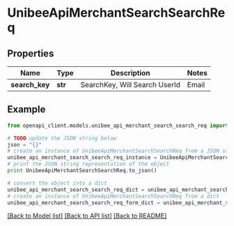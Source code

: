 # UnibeeApiMerchantSearchSearchReq


## Properties

Name | Type | Description | Notes
------------ | ------------- | ------------- | -------------
**search_key** | **str** | SearchKey, Will Search UserId|Email|UserName|CompanyName|SubscriptionId|VatNumber|InvoiceId||PaymentId | [optional] 

## Example

```python
from openapi_client.models.unibee_api_merchant_search_search_req import UnibeeApiMerchantSearchSearchReq

# TODO update the JSON string below
json = "{}"
# create an instance of UnibeeApiMerchantSearchSearchReq from a JSON string
unibee_api_merchant_search_search_req_instance = UnibeeApiMerchantSearchSearchReq.from_json(json)
# print the JSON string representation of the object
print UnibeeApiMerchantSearchSearchReq.to_json()

# convert the object into a dict
unibee_api_merchant_search_search_req_dict = unibee_api_merchant_search_search_req_instance.to_dict()
# create an instance of UnibeeApiMerchantSearchSearchReq from a dict
unibee_api_merchant_search_search_req_form_dict = unibee_api_merchant_search_search_req.from_dict(unibee_api_merchant_search_search_req_dict)
```
[[Back to Model list]](../README.md#documentation-for-models) [[Back to API list]](../README.md#documentation-for-api-endpoints) [[Back to README]](../README.md)


